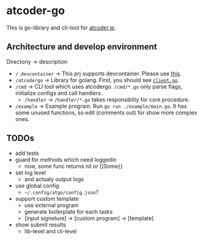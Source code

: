 # atcoder-go

This is go-library and cli-tool for [atcoder.jp](https://atcoder.jp/).

## Architecture and develop environment

Directoriy -> description

- `/.devcontainer` -> This prj supports devcontainer. Please use [this](https://github.com/tbistr/golang-vscode-devcontainer).
- `/atcodergo` -> Library for golang. First, you should see [`client.go`](https://github.com/tbistr/atcoder-go/blob/main/atcodergo/client.go).
- `/cmd` -> CLI tool which uses atcodergo. `/cmd/*.go` only parse flags, initialize configs and call handlers.
  - `/handler` -> `/handler/*.go` takes responsiblity for core procedure.
- `/example` -> Example program. Run `go run ./example/main.go`. It has some unused functions, so edit (comments out) for show more complex ones.

## TODOs

- add tests
- guard for methods which need loggedin
  - now, some func returns nil or []Some{}
- set log level
  - and actualy output logs
- use global config
  - `~/.config/atgo/config.json`?
- support custom template
  - use external program
  - generate boilerplate for each tasks
  - [input signeture] -> [custom program] -> [template]
- show submit results
  - lib-level and cli-level
